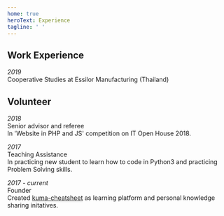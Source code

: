 ```yaml
---
home: true
heroText: Experience
tagline: ' '
---
```


## Work Experience
*2019*<br>
Cooperative Studies at Essilor Manufacturing (Thailand)

## Volunteer
*2018*<br>
Senior advisor and referee<br>
In 'Website in PHP and JS' competition on IT Open House 2018.

*2017*<br>
Teaching Assistance<br>
In practicing new student to learn how to code in Python3 and practicing Problem Solving skills.

*2017 - current*<br>
Founder<br>
Created [kuma-cheatsheet](https://github.com/kuma-Cheatsheet/) as learning platform and personal knowledge sharing initatives. 